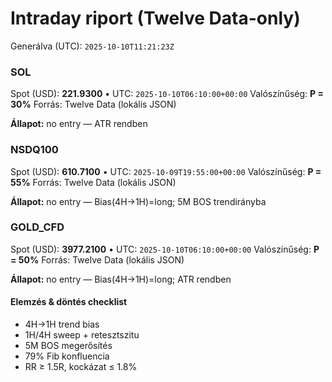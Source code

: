 # Intraday riport (Twelve Data-only)

Generálva (UTC): `2025-10-10T11:21:23Z`

### SOL

Spot (USD): **221.9300** • UTC: `2025-10-10T06:10:00+00:00`
Valószínűség: **P = 30%**
Forrás: Twelve Data (lokális JSON)

**Állapot:** no entry — ATR rendben

### NSDQ100

Spot (USD): **610.7100** • UTC: `2025-10-09T19:55:00+00:00`
Valószínűség: **P = 55%**
Forrás: Twelve Data (lokális JSON)

**Állapot:** no entry — Bias(4H→1H)=long; 5M BOS trendirányba

### GOLD_CFD

Spot (USD): **3977.2100** • UTC: `2025-10-10T06:10:00+00:00`
Valószínűség: **P = 50%**
Forrás: Twelve Data (lokális JSON)

**Állapot:** no entry — Bias(4H→1H)=long; ATR rendben

#### Elemzés & döntés checklist
- 4H→1H trend bias
- 1H/4H sweep + retesztszitu
- 5M BOS megerősítés
- 79% Fib konfluencia
- RR ≥ 1.5R, kockázat ≤ 1.8%
